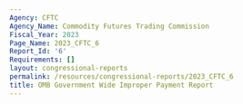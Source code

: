 ```yaml
---
Agency: CFTC
Agency_Name: Commodity Futures Trading Commission
Fiscal_Year: 2023
Page_Name: 2023_CFTC_6
Report_Id: '6'
Requirements: []
layout: congressional-reports
permalink: /resources/congressional-reports/2023_CFTC_6
title: OMB Government Wide Improper Payment Report
---
```

